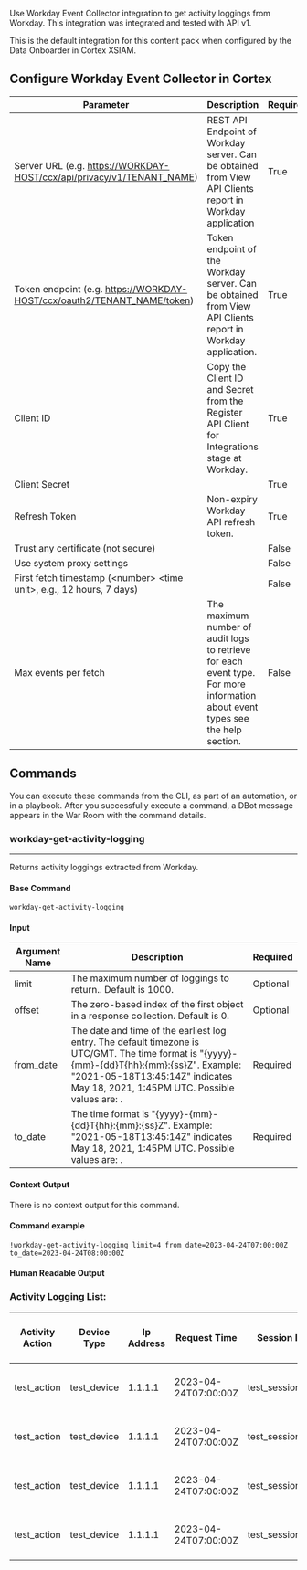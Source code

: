 Use Workday Event Collector integration to get activity loggings from Workday.
This integration was integrated and tested with API v1.

This is the default integration for this content pack when configured by the Data Onboarder in Cortex XSIAM.

## Configure Workday Event Collector in Cortex

    
| **Parameter**                                                                    | **Description**                                                                                                                | **Required** |
|----------------------------------------------------------------------------------|--------------------------------------------------------------------------------------------------------------------------------|--------------|
| Server URL (e.g. <https://WORKDAY-HOST/ccx/api/privacy/v1/TENANT_NAME>)                   | REST API Endpoint of Workday server. Can be obtained from View API Clients report in Workday application                       | True         |
| Token endpoint (e.g. <https://WORKDAY-HOST/ccx/oauth2/TENANT_NAME/token>)          | Token endpoint of the Workday server. Can be obtained from View API Clients report in Workday application.                     | True         |
| Client ID                                                                        | Copy the Client ID and Secret from the Register API Client for Integrations stage at Workday.                                  | True         |
| Client Secret                                                                    |                                                                                                                                | True         |
| Refresh Token                                                                    | Non-expiry Workday API refresh token.                                                                                          | True         |
| Trust any certificate (not secure)                                               |                                                                                                                                | False        |
| Use system proxy settings                                                        |                                                                                                                                | False        |
| First fetch timestamp (&lt;number&gt; &lt;time unit&gt;, e.g., 12 hours, 7 days) |                                                                                                                                | False        |
| Max events per fetch                                                             | The maximum number of audit logs to retrieve for each event type. For more information about event types see the help section. | False        |


## Commands

You can execute these commands from the CLI, as part of an automation, or in a playbook.
After you successfully execute a command, a DBot message appears in the War Room with the command details.

### workday-get-activity-logging

***
Returns activity loggings extracted from Workday.

#### Base Command

`workday-get-activity-logging`

#### Input

| **Argument Name** | **Description**                                                                                                                                                                                                                 | **Required** |
| --- |---------------------------------------------------------------------------------------------------------------------------------------------------------------------------------------------------------------------------------| --- |
| limit | The maximum number of loggings to return.. Default is 1000.                                                                                                                                               | Optional | 
| offset | The zero-based index of the first object in a response collection. Default is 0.                                                                                                                                                | Optional | 
| from_date | The date and time of the earliest log entry. The default timezone is UTC/GMT. The time format is "{yyyy}-{mm}-{dd}T{hh}:{mm}:{ss}Z". Example: "2021-05-18T13:45:14Z" indicates May 18, 2021, 1:45PM UTC. Possible values are: . | Required | 
| to_date | The time format is "{yyyy}-{mm}-{dd}T{hh}:{mm}:{ss}Z". Example: "2021-05-18T13:45:14Z" indicates May 18, 2021, 1:45PM UTC. Possible values are: .                                                                               | Required | 


#### Context Output

There is no context output for this command.

#### Command example

```!workday-get-activity-logging limit=4 from_date=2023-04-24T07:00:00Z to_date=2023-04-24T08:00:00Z```


#### Human Readable Output

### Activity Logging List:

|Activity Action|Device Type|Ip Address|Request Time|Session Id|System Account|Target|Task Display Name|Task Id|User Activity Entry Count|User Agent|
|---|---|---|---|---|---|---|---|--|---|---|
| test_action | test_device | 1.1.1.1 | 2023-04-24T07:00:00Z | test_session_id | 123 | id: 1234<br>descriptor: test_descriptor<br>href: test_href | test_display | 1 | 1234 | test_agent |
| test_action | test_device | 1.1.1.1 | 2023-04-24T07:00:00Z | test_session_id | 123 | id: 1234<br>descriptor: test_descriptor<br>href: test_href | test_display | 2 | 1234 | test_agent |
| test_action | test_device | 1.1.1.1 | 2023-04-24T07:00:00Z | test_session_id | 123 | id: 1234<br>descriptor: test_descriptor<br>href: test_href | test_display | 3 | 1234 | test_agent |
| test_action | test_device | 1.1.1.1 | 2023-04-24T07:00:00Z | test_session_id | 123 | id: 1234<br>descriptor: test_descriptor<br>href: test_href | test_display | 4 | 1234 | test_agent |